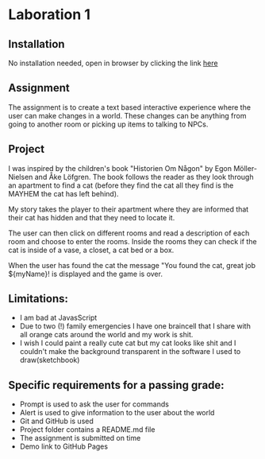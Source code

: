 # Laboration 1

## Installation
No installation needed, open in browser by clicking the link [here](https://caisak.github.io/Laboration-1/)

## Assignment
The assignment is to create a text based interactive experience where the user can make changes in a world. These changes can be anything from going to another room or picking up items to talking
 to NPCs.
## Project
I was inspired by the children's book "Historien Om Någon" by Egon Möller-Nielsen and Åke Löfgren. The book follows the reader as they look through an apartment to find a cat (before they find the cat all they find is the MAYHEM the cat has left behind).

My story takes the player to their apartment where they are informed that their cat has hidden and that they need to locate it. 

The user can then click on different rooms and read a description of each room and choose to enter the rooms. Inside the rooms they can check if the cat is inside of a vase, a closet, a cat bed or a box.

When the user has found the cat the message "You found the cat, great job ${myName}! is displayed and the game is over.

## Limitations:
* I am bad at JavasScript
* Due to two (!) family emergencies I have one braincell that I share with all orange cats around the world and my work is shit.
* I wish I could paint a really cute cat but my cat looks like shit and I couldn't make the background transparent in the software I used to draw(sketchbook)

## Specific requirements for a passing grade:
* Prompt is used to ask the user for commands
* Alert is used to give information to the user about the world
* Git and GitHub is used
* Project folder contains a README.md file
* The assignment is submitted on time
* Demo link to GitHub Pages
